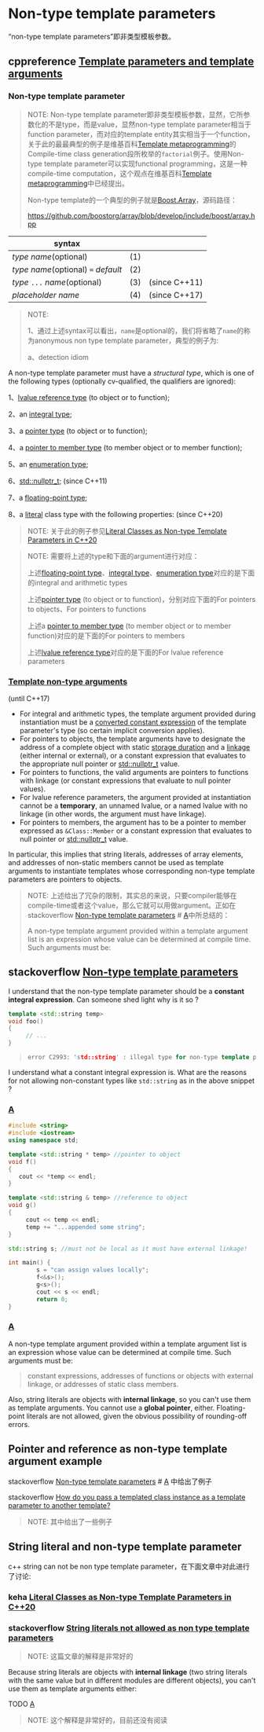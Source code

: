 # Non-type template parameters

“non-type template parameters”即非类型模板参数。

## cppreference [Template parameters and template arguments](https://en.cppreference.com/w/cpp/language/template_parameters)

### Non-type template parameter

> NOTE: Non-type template parameter即非类型模板参数，显然，它所参数化的不是type，而是value，显然non-type template parameter相当于function parameter，而对应的template entity其实相当于一个function，关于此的最最典型的例子是维基百科[Template metaprogramming](https://en.wikipedia.org/wiki/Template_metaprogramming)的Compile-time class generation段所枚举的`factorial`例子。使用Non-type template parameter可以实现functional programming，这是一种compile-time computation，这个观点在维基百科[Template metaprogramming](https://en.wikipedia.org/wiki/Template_metaprogramming)中已经提出。
>
> Non-type template的一个典型的例子就是[Boost.Array](https://www.boost.org/doc/libs/1_73_0/doc/html/array.html)，源码路径：
>
> https://github.com/boostorg/array/blob/develop/include/boost/array.hpp

| syntax                                |      |               |
| ------------------------------------- | ---- | ------------- |
| *type* *name*(optional)               | (1)  |               |
| *type* *name*(optional) `=` *default* | (2)  |               |
| *type* `...` *name*(optional)         | (3)  | (since C++11) |
| *placeholder* *name*                  | (4)  | (since C++17) |

> NOTE: 
>
> 1、通过上述syntax可以看出，`name`是optional的，我们将省略了`name`的称为anonymous non type template parameter，典型的例子为: 
>
> a、detection idiom

A non-type template parameter must have a *structural type*, which is one of the following types (optionally cv-qualified, the qualifiers are ignored):

1、[lvalue reference type](https://en.cppreference.com/w/cpp/language/reference#lvalue_references) (to object or to function);

2、an [integral type](https://en.cppreference.com/w/cpp/language/type);

3、a [pointer type](https://en.cppreference.com/w/cpp/language/pointer) (to object or to function);

4、a [pointer to member type](https://en.cppreference.com/w/cpp/language/pointer#Pointers_to_members) (to member object or to member function);

5、an [enumeration type](https://en.cppreference.com/w/cpp/language/enum);

6、[std::nullptr_t](https://en.cppreference.com/w/cpp/types/nullptr_t); (since C++11)

7、a [floating-point type](https://en.cppreference.com/w/cpp/language/type);

8、a [literal](https://en.cppreference.com/w/cpp/named_req/LiteralType) class type with the following properties: (since C++20)

> NOTE: 关于此的例子参见[Literal Classes as Non-type Template Parameters in C++20](https://ctrpeach.io/posts/cpp20-class-as-non-type-template-param/)



> NOTE: 需要将上述的type和下面的argument进行对应：
>
> 上述[floating-point type](https://en.cppreference.com/w/cpp/language/type)、[integral type](https://en.cppreference.com/w/cpp/language/type)、[enumeration type](https://en.cppreference.com/w/cpp/language/enum)对应的是下面的integral and arithmetic types
>
> 上述[pointer type](https://en.cppreference.com/w/cpp/language/pointer) (to object or to function)，分别对应下面的For pointers to objects、For pointers to functions
>
> 上述a [pointer to member type](https://en.cppreference.com/w/cpp/language/pointer#Pointers_to_members) (to member object or to member function)对应的是下面的For pointers to members
>
> 上述[lvalue reference type](https://en.cppreference.com/w/cpp/language/reference#lvalue_references)对应的是下面的For lvalue reference parameters

### [Template non-type arguments](https://en.cppreference.com/w/cpp/language/template_parameters#Template_non-type_arguments)

(until C++17)

- For integral and arithmetic types, the template argument provided during instantiation must be a [converted constant expression](https://en.cppreference.com/w/cpp/language/constant_expression) of the template parameter's type (so certain implicit conversion applies).
- For pointers to objects, the template arguments have to designate the address of a complete object with static [storage duration](https://en.cppreference.com/w/cpp/language/storage_duration) and a [linkage](https://en.cppreference.com/w/cpp/language/storage_duration#Linkage) (either internal or external), or a constant expression that evaluates to the appropriate null pointer or [std::nullptr_t](https://en.cppreference.com/w/cpp/types/nullptr_t) value.
- For pointers to functions, the valid arguments are pointers to functions with linkage (or constant expressions that evaluate to null pointer values).
- For lvalue reference parameters, the argument provided at instantiation cannot be a **temporary**, an unnamed lvalue, or a named lvalue with no linkage (in other words, the argument must have linkage).
- For pointers to members, the argument has to be a pointer to member expressed as `&Class::Member` or a constant expression that evaluates to null pointer or [std::nullptr_t](https://en.cppreference.com/w/cpp/types/nullptr_t) value.

In particular, this implies that string literals, addresses of array elements, and addresses of non-static members cannot be used as template arguments to instantiate templates whose corresponding non-type template parameters are pointers to objects.

> NOTE: 上述给出了冗杂的限制，其实总的来说，只要compiler能够在compile-time或者这个value，那么它就可以用做argument。正如在stackoverflow [Non-type template parameters](https://stackoverflow.com/questions/5687540/non-type-template-parameters) # [A](https://stackoverflow.com/a/5687562)中所总结的：
>
> A non-type template argument provided within a template argument list is an expression whose value can be determined at compile time. Such arguments must be:

## stackoverflow [Non-type template parameters](https://stackoverflow.com/questions/5687540/non-type-template-parameters)

I understand that the non-type template parameter should be a **constant integral expression**. Can someone shed light why is it so ?

```cpp
template <std::string temp>
void foo()
{
     // ...
}
```

> ```cpp
> error C2993: 'std::string' : illegal type for non-type template parameter 'temp'.
> ```

I understand what a constant integral expression is. What are the reasons for not allowing non-constant types like `std::string` as in the above snippet ?

### [A](https://stackoverflow.com/a/5687575)



```c++
#include <string>
#include <iostream>
using namespace std;

template <std::string * temp> //pointer to object
void f()
{
   cout << *temp << endl;
}

template <std::string & temp> //reference to object
void g()
{
     cout << temp << endl;
     temp += "...appended some string";
}

std::string s; //must not be local as it must have external linkage!

int main() {
        s = "can assign values locally";
        f<&s>();
        g<s>();
        cout << s << endl;
        return 0;
}
```



### [A](https://stackoverflow.com/a/5687562)

A non-type template argument provided within a template argument list is an expression whose value can be determined at compile time. Such arguments must be:

> constant expressions, addresses of functions or objects with external linkage, or addresses of static class members.

Also, string literals are objects with **internal linkage**, so you can't use them as template arguments. You cannot use a **global pointer**, either. Floating-point literals are not allowed, given the obvious possibility of rounding-off errors.

## Pointer and reference as non-type template argument example

stackoverflow [Non-type template parameters](https://stackoverflow.com/questions/5687540/non-type-template-parameters) # [A](https://stackoverflow.com/a/5687575) 中给出了例子

stackoverflow [How do you pass a templated class instance as a template parameter to another template?](https://stackoverflow.com/questions/45559355/how-do-you-pass-a-templated-class-instance-as-a-template-parameter-to-another-te)

> NOTE: 其中给出了一些例子



## String literal and non-type template parameter

c++ string can not be non type template parameter，在下面文章中对此进行了讨论:

### keha [Literal Classes as Non-type Template Parameters in C++20](https://blog.keha.dev/posts/cpp20-class-as-non-type-template-param/)



### stackoverflow [String literals not allowed as non type template parameters](https://stackoverflow.com/questions/5547852/string-literals-not-allowed-as-non-type-template-parameters)

> NOTE: 这篇文章的解释是非常好的

Because string literals are objects with **internal linkage** (two string literals with the same value but in different modules are different objects), you can't use them as template arguments either:

TODO [A](https://stackoverflow.com/a/5548016)

> NOTE: 这个解释是非常好的，目前还没有阅读